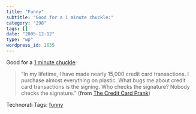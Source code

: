 ```yaml
---
title: "Funny"
subtitle: "Good for a 1 minute chuckle:"
category: "298"
tags: []
date: "2005-12-12"
type: "wp"
wordpress_id: 1635
---
```

Good for a [1 minute chuckle](http://www.zug.com/pranks/credit/):  

> “In my lifetime, I have made nearly 15,000 credit card transactions. I purchase almost everything on plastic. What bugs me about credit card transactions is the signing. Who checks the signature? Nobody checks the signature.” (**from** [The Credit Card Prank](http://www.zug.com/pranks/credit/))

Technorati Tags: [funny](http://www.technorati.com/tag/funny)